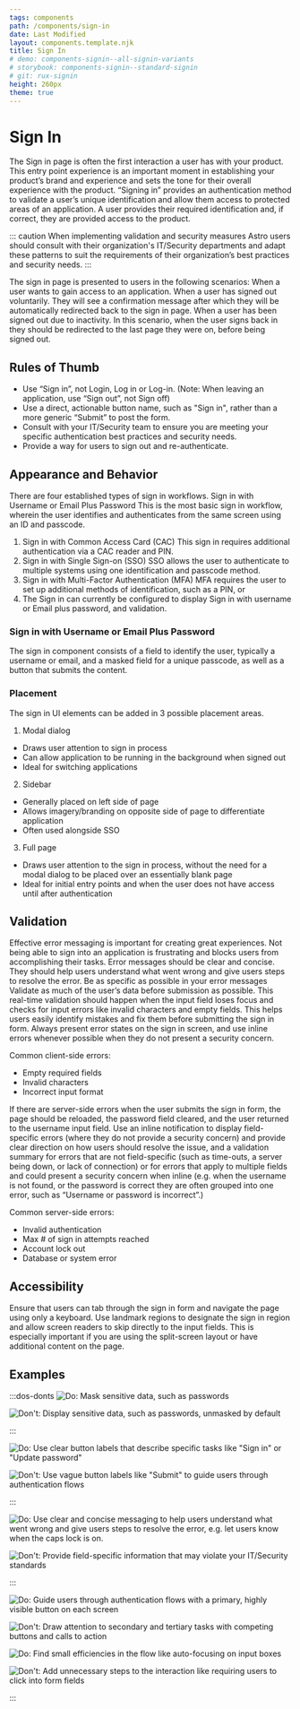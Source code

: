 ```yaml
---
tags: components
path: /components/sign-in
date: Last Modified
layout: components.template.njk
title: Sign In
# demo: components-signin--all-signin-variants
# storybook: components-signin--standard-signin
# git: rux-signin
height: 260px
theme: true
---
```


# Sign In

The Sign in page is often the first interaction a user has with your product. This entry point experience is an important moment in establishing your product’s brand and experience and sets the tone for their overall experience with the product.
“Signing in” provides an authentication method to validate a user’s unique identification and allow them access to protected areas of an application. A user provides their required identification and, if correct, they are provided access to the product.

 ::: caution When implementing validation and security measures Astro users should consult with their organization's IT/Security departments and adapt these patterns to suit the requirements of their organization’s best practices and security needs. :::

The sign in page is presented to users in the following scenarios:
When a user wants to gain access to an application.
When a user has signed out voluntarily. They will see a confirmation message after which they will be automatically redirected back to the sign in page.
When a user has been signed out due to inactivity. In this scenario, when the user signs back in they should be redirected to the last page they were on, before being signed out.

## Rules of Thumb

-  Use “Sign in”, not Login, Log in or Log-in. (Note: When leaving an application, use “Sign out”, not Sign off)
-  Use a direct, actionable button name, such as "Sign in", rather than a more generic “Submit” to post the form.
-  Consult with your IT/Security team to ensure you are meeting your specific authentication best practices and security needs.
-  Provide a way for users to sign out and re-authenticate.

## Appearance and Behavior

There are four established types of sign in workflows.
Sign in with Username or Email Plus Password
This is the most basic sign in workflow, wherein the user identifies and authenticates from the same screen using an ID and passcode.
1. Sign in with Common Access Card (CAC)
This sign in requires additional authentication via a CAC reader and PIN.
2. Sign in with Single Sign-on (SSO)
SSO allows the user to authenticate to multiple systems using one identification and passcode method.
3. Sign in with Multi-Factor Authentication (MFA)
MFA requires the user to set up additional methods of identification, such as a PIN, or
4. The Sign in can currently be configured to display Sign in with username or Email plus password, and validation.

### Sign in with Username or Email Plus Password

The sign in component consists of a field to identify the user, typically a username or email, and a masked field for a unique passcode, as well as a button that submits the content.  

### Placement

The sign in UI elements can be added in 3 possible placement areas.

1. Modal dialog
* Draws user attention to sign in process
* Can allow application to be running in the background when signed out
* Ideal for switching applications

2. Sidebar
* Generally placed on left side of page
* Allows imagery/branding on opposite side of page to differentiate application
* Often used alongside SSO

3. Full page
* Draws user attention to the sign in process, without the need for a modal dialog to be placed over an essentially blank page
* Ideal for initial entry points and when the user does not have access until after authentication


## Validation

Effective error messaging is important for creating great experiences. Not being able to sign into an application is frustrating and blocks users from accomplishing their tasks.
Error messages should be clear and concise. They should help users understand what went wrong and give users steps to resolve the error. Be as specific as possible in your error messages
Validate as much of the user’s data before submission as possible. This real-time validation should happen when the input field loses focus and checks for input errors like invalid characters and empty fields. This helps users easily identify mistakes and fix them before submitting the sign in form.
Always present error states on the sign in screen, and use inline errors whenever possible when they do not present a security concern.

Common client-side errors:
* Empty required fields
* Invalid characters
* Incorrect input format

If there are server-side errors when the user submits the sign in form, the page should be reloaded, the password field cleared, and the user returned to the username input field. Use an inline notification to display field-specific errors (where they do not provide a security concern) and provide clear direction on how users should resolve the issue, and a validation summary for errors that are not field-specific (such as time-outs, a server being down, or lack of connection) or for errors that apply to multiple fields and could present a security concern when inline (e.g. when the username is not found, or the password is correct they are often grouped into one error, such as “Username or password is incorrect”.)

Common server-side errors:
* Invalid authentication
* Max # of sign in attempts reached
* Account lock out
* Database or system error

## Accessibility

Ensure that users can tab through the sign in form and navigate the page using only a keyboard. Use landmark regions to designate the sign in region and allow screen readers to skip directly to the input fields. This is especially important if you are using the split-screen layout or have additional content on the page.

## Examples

:::dos-donts
![Do: Mask sensitive data, such as passwords](/img/components/replaceimage.png "Do: Mask sensitive data, such as passwords")


![Don't: Display sensitive data, such as passwords, unmasked by default](/img/components/replaceimage.png "Don't: Display sensitive data, such as passwords, unmasked by default")

:::

![Do: Use clear button labels that describe specific tasks like "Sign in" or "Update password"](/img/components/replaceimage.png "Do: Use clear button labels that describe specific tasks like 'Sign in' or 'Update password'")

![Don't: Use vague button labels like "Submit" to guide users through authentication flows](/img/components/replaceimage.png "Don't: Use vague button labels like 'Submit' to guide users through authentication flows")

:::

![Do: Use clear and concise messaging to help users understand what went wrong and give users steps to resolve the error, e.g. let users know when the caps lock is on.](/img/components/replaceimage.png "Do: Use clear and concise messaging to help users understand what went wrong and give users steps to resolve the error, e.g. let users know when the caps lock is on.")

![Don't: Provide field-specific information that may violate your IT/Security standards](/img/components/replaceimage.png "Don't: Provide field-specific information that may violate your IT/Security standards")

:::

![Do: Guide users through authentication flows with a primary, highly visible button on each screen](/img/components/replaceimage.png "Do: Guide users through authentication flows with a primary, highly visible button on each screen")

![Don't: Draw attention to secondary and tertiary tasks with competing buttons and calls to action](/img/components/replaceimage.png "Don't: Draw attention to secondary and tertiary tasks with competing buttons and calls to action")

![Do: Find small efficiencies in the flow like auto-focusing on input boxes](/img/components/replaceimage.png "Do: Find small efficiencies in the flow like auto-focusing on input boxes")

![Don't: Add unnecessary steps to the interaction like requiring users to click into form fields](/img/components/replaceimage.png "Don't: Add unnecessary steps to the interaction like requiring users to click into form fields")

:::
